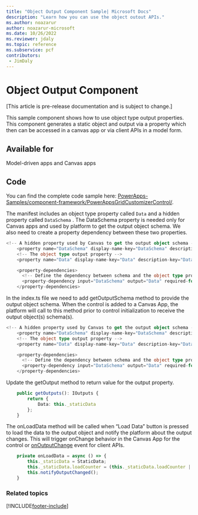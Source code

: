 ```yaml
---
title: "Object Output Component Sample| Microsoft Docs"
description: "Learn how you can use the object outout APIs."
ms.author: noazarur
author: noazarur-microsoft
ms.date: 10/26/2022
ms.reviewer: jdaly
ms.topic: reference
ms.subservice: pcf
contributors:
 - JimDaly
---
```


# Object Output Component

[This article is pre-release documentation and is subject to change.]

This sample component shows how to use object type output properties. This component generates a static object and output via a property which then can be accessed in a canvas app or via client APIs in a model form.

## Available for

Model-driven apps and Canvas apps

## Code

You can find the complete code sample here: [PowerApps-Samples/component-framework/PowerAppsGridCustomizerControl/](https://github.com/microsoft/PowerApps-Samples/tree/master/component-framework/PowerAppsGridCustomizerControl).

The manifest includes an object type property called `Data`  and a hidden property called `DataSchema` . The DataSchema property is needed only for Canvas apps and used by platform to get the output object schema.
We also need to create a property dependency between these two properties.


```typescript
<!-- A hidden property used by Canvas to get the output object schema -->
    <property name="DataSchema" display-name-key="DataSchema" description-key="DataSchema" of-type="SingleLine.Text" usage="input" hidden="true"/>
    <!-- The object type output property -->
    <property name="Data" display-name-key="Data" description-key="Data" of-type="Object" usage="output" hidden="false" default-value=""/>

    <property-dependencies>
      <!-- Define the dependency between schema and the object type property -->
      <property-dependency input="DataSchema" output="Data" required-for="schema" />
    </property-dependencies>

```

In the index.ts file we need to add getOutputSchema method to provide the output object schema. When the control is added to a Canvas App, the platform will call to this method prior to control initialization to receive the output object(s) schema(s). 

```typescript
<!-- A hidden property used by Canvas to get the output object schema -->
    <property name="DataSchema" display-name-key="DataSchema" description-key="DataSchema" of-type="SingleLine.Text" usage="input" hidden="true"/>
    <!-- The object type output property -->
    <property name="Data" display-name-key="Data" description-key="Data" of-type="Object" usage="output" hidden="false" default-value=""/>

    <property-dependencies>
      <!-- Define the dependency between schema and the object type property -->
      <property-dependency input="DataSchema" output="Data" required-for="schema" />
    </property-dependencies>

```

Update the getOutput method to return value for the output property.

```typescript
    public getOutputs(): IOutputs {
        return {
            Data: this._staticData
        };
    }

```

The onLoadData method will be called when “Load Data” button is pressed to load the data to the output object and notify the platform about the output changes. This will trigger onChange behavior in the Canvas App for the control or [onOutputChange](../../model-driven-apps/clientapi/reference/events/onoutputchange.md) event for client APIs.

```typescript
    private onLoadData = async () => {
        this._staticData = StaticData;
        this._staticData.loadCounter = (this._staticData.loadCounter || 0) + 1;
        this.notifyOutputChanged();
    }

```


### Related topics


[!INCLUDE[footer-include](../../../includes/footer-banner.md)]